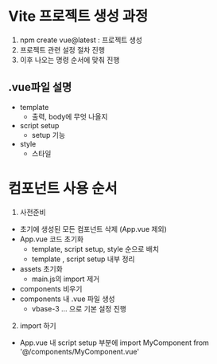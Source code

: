 # Vite 프로젝트 생성 과정
1. npm create vue@latest : 프로젝트 생성
2. 프로젝트 관련 설정 절차 진행
3. 이후 나오는 명령 순서에 맞춰 진행

## .vue파일 설명
- template
  - 출력, body에 무엇 나올지
- script setup
  - setup 기능
- style
  - 스타일

# 컴포넌트 사용 순서
1. 사전준비
- 초기에 생성된 모든 컴포넌트 삭제 (App.vue 제외)
- App.vue 코드 초기화
  - template, script setup, style 순으로 배치
  - template , script setup 내부 정리
- assets 초기화
  - main.js의 import 제거
- components 비우기
- components 내 .vue 파일 생성
  - vbase-3 ... 으로 기본 설정 진행
2. import 하기
- App.vue 내 script setup 부분에 import MyComponent from '@/components/MyComponent.vue'
 
